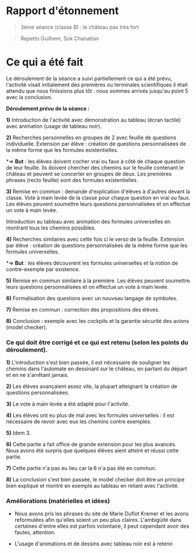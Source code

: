 # Rapport d'étonnement

> 3ème séance (classe B) : le château pas très fort

> Repetto Guilhem, Sok Chanattan

# Ce qui a été fait

Le déroulement de la séance a suivi partiellement ce qui a été prévu, l'activité visait initialement des premières ou terminales scientifiques il était attendu que nous finissions plus tôt : nous sommes arrivés jusqu'au point 5 avec la conclusion.

**Déroulement *prévu* de la séance :**

**1)** Introduction de l'activité avec démonstration au tableau (écran tactile) avec animation (usage de tableau noir).

**2)** Recherches personnelles en groupes de 2 avec feuille de questions individuelle.
Extension par élève : création de questions personnalisées de la même forme que les formules existentielles.

*=> **But** : les élèves doivent cocher vrai ou faux à côté de chaque question de leur feuille. Ils doivent chercher des chemins sur le feuille contenant le château et peuvent se concerter en groupes de deux. Les premières phrases (recto feuille) sont des formules existentielles.

**3)** Remise en commun : demande d'explication d'élèves à d'autres devant la classe.
Vote à main levée de la classe pour chaque question en vrai ou faux.
Les élèves peuvent soumettre leurs questions personnalisées et on effectue un vote à main levée.

Introduction au tableau avec animation des formules universelles en montrant tous les chemins possibles.

**4)** Recherches similaires avec cette fois ci le verso de la feuille.
Extension par élève : création de questions personnalisées de la même forme que les formules universelles.

*=> **But** : les élèves découvrent les formules universelles et la notion de contre-exemple par existence.

**5)** Remise en commun similaire à la première.
Les élèves peuvent soumettre leurs questions personnalisées et on effectue un vote à main levée.

**6)** Formalisation des questions avec un nouveau langage de symboles.

**7)** Remise en commun : correction des propositions des élèves.

**8)** Conclusion : exemple avec les cockpits et la garantie sécurité des avions (model checker). 

### Ce qui doit être corrigé et ce qui est retenu (selon les points du déroulement).

**1)** L'introduction s'est bien passée, il est nécessaire de souligner les chemins dans l'automate en dessinant sur le château, en partant du départ et en ne s'arrêtant jamais.

**2)** Les élèves avançaient assez vite, la plupart atteignant la création de questions personnalisées.

**3)** Le vote à main levée a été adapté pour l'activité.

**4)** Les élèves ont eu plus de mal avec les formules universelles : il est nécessaire de revoir avec eux les chemins contre exemples.

**5)** Idem 3.

**6)** Cette partie a fait office de grande extension pour les plus avancés. Nous avons été surpris que quelques élèves aient atteint et réussi cette partie.

**7)** Cette partie n'a pas eu lieu car la 6 n'a pas été en commun.

**8)** La conclusion s'est bien passée, le model checker doit être un principe bien expliqué et montré en exemple au tableau en reliant avec l'activité.

### Améliorations (matérielles et idées)

- Nous avons pris les phrases du site de Marie Duflot Kremer et les avons reformulées afin qu'elles soient un peu plus claires. L'ambigüité dans certaines d'entre elles est parfois volontaire, il peut cependant avoir des fautes, attention.

- L'usage d'animations et de dessins avec tableau noir est à retenir.